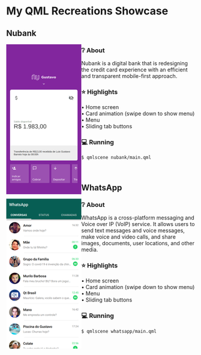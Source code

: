 # My QML Recreations Showcase

## Nubank

<img src="nubank/screenshot.png" width=200 align="left">

### :grey_question: About

Nubank is a digital bank that is redesigning the credit card
experience with an efficient and transparent mobile-first approach.

### :star: Highlights

• Home screen
<br/>
• Card animation (swipe down to show menu)
<br/>
• Menu
<br/>
• Sliding tab buttons

### :computer: Running

```
$ qmlscene nubank/main.qml
```

<br/>

## WhatsApp

<img src="whatsapp/screenshot.png" width=200 align="left">

### :grey_question: About

WhatsApp is a cross-platform messaging and Voice over IP (VoIP) service.
It allows users to send text messages and voice messages, make voice and
video calls, and share images, documents, user locations, and other media.

### :star: Highlights

• Home screen
<br/>
• Card animation (swipe down to show menu)
<br/>
• Menu
<br/>
• Sliding tab buttons

### :computer: Running

```
$ qmlscene whatsapp/main.qml
```
